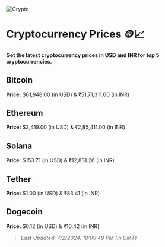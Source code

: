 
![Crypto](https://www.techguide.com.au/wp-content/uploads/2020/11/crypto3.jpeg)

# Cryptocurrency Prices 🪙📈

#### Get the latest cryptocurrency prices in USD and INR for top 5 cryptocurrencies.

## Bitcoin

**Price:** $61,948.00 (in USD) & ₹51,71,311.00 (in INR)

## Ethereum

**Price:** $3,419.00 (in USD) & ₹2,85,411.00 (in INR)

## Solana

**Price:** $153.71 (in USD) & ₹12,831.26 (in INR)

## Tether

**Price:** $1.00 (in USD) & ₹83.41 (in INR)

## Dogecoin

**Price:** $0.12 (in USD) & ₹10.42 (in INR)

> _Last Updated: 7/2/2024, 10:09:49 PM (in GMT)_
